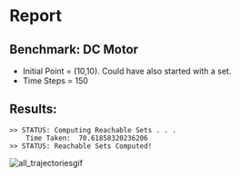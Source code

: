 # Report

## Benchmark: DC Motor

* Initial Point = (10,10). Could have also started with a set.
* Time Steps = 150

## Results:

```shell
>> STATUS: Computing Reachable Sets . . .
	Time Taken:  70.61858320236206
>> STATUS: Reachable Sets Computed!
```

![all_trajectoriesgif](/home/bineet.local/MyResearch/JitteryScheduler/Jittery-Scheduler/output/all_trajectoriesgif.gif)

